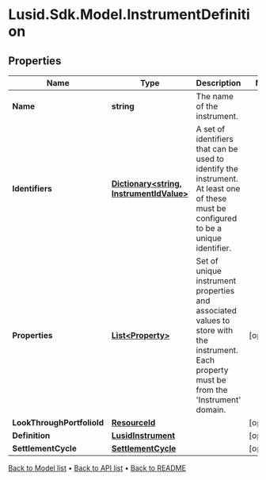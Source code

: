 # Lusid.Sdk.Model.InstrumentDefinition

## Properties

Name | Type | Description | Notes
------------ | ------------- | ------------- | -------------
**Name** | **string** | The name of the instrument. | 
**Identifiers** | [**Dictionary&lt;string, InstrumentIdValue&gt;**](InstrumentIdValue.md) | A set of identifiers that can be used to identify the instrument. At least one of these must be configured to be a unique identifier. | 
**Properties** | [**List&lt;Property&gt;**](Property.md) | Set of unique instrument properties and associated values to store with the instrument. Each property must be from the &#39;Instrument&#39; domain. | [optional] 
**LookThroughPortfolioId** | [**ResourceId**](ResourceId.md) |  | [optional] 
**Definition** | [**LusidInstrument**](LusidInstrument.md) |  | [optional] 
**SettlementCycle** | [**SettlementCycle**](SettlementCycle.md) |  | [optional] 

[Back to Model list](../README.md#documentation-for-models) &#8226; [Back to API list](../README.md#documentation-for-api-endpoints) &#8226; [Back to README](../README.md)

